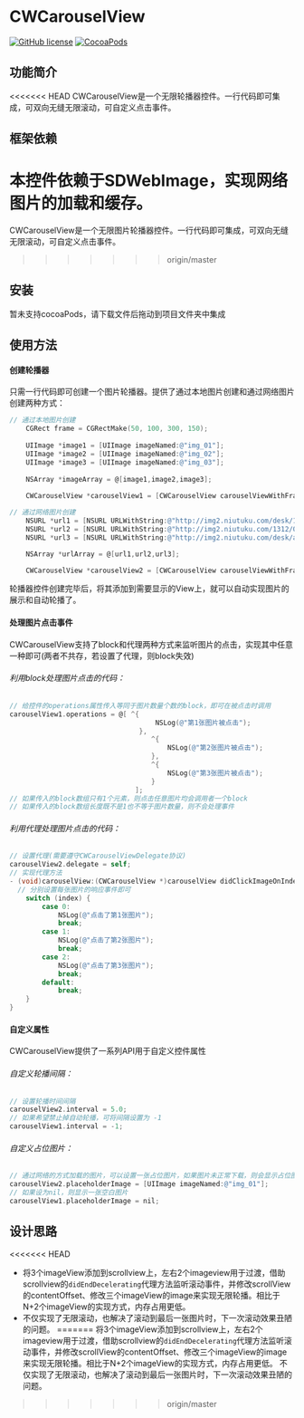 # CWCarouselView
[![GitHub license](https://img.shields.io/badge/license-Apache2.0-blue.svg)](https://github.com/crespoxiao/CWCarouselView/blob/master/LICENSE)
[![CocoaPods](https://img.shields.io/cocoapods/p/CWCarouselView.svg)](http://cocoadocs.org/docsets/CWCarouselView)




## 功能简介

<<<<<<< HEAD
CWCarouselView是一个无限轮播器控件。一行代码即可集成，可双向无缝无限滚动，可自定义点击事件。



## 框架依赖

本控件依赖于SDWebImage，实现网络图片的加载和缓存。
=======
CWCarouselView是一个无限图片轮播器控件。一行代码即可集成，可双向无缝无限滚动，可自定义点击事件。
>>>>>>> origin/master



## 安装

暂未支持cocoaPods，请下载文件后拖动到项目文件夹中集成



## 使用方法

#### 创建轮播器

只需一行代码即可创建一个图片轮播器。提供了通过本地图片创建和通过网络图片创建两种方式：

```objective-c
// 通过本地图片创建
    CGRect frame = CGRectMake(50, 100, 300, 150);
    
    UIImage *image1 = [UIImage imageNamed:@"img_01"];
    UIImage *image2 = [UIImage imageNamed:@"img_02"];
    UIImage *image3 = [UIImage imageNamed:@"img_03"];
    
    NSArray *imageArray = @[image1,image2,image3];
    
    CWCarouselView *carouselView1 = [CWCarouselView carouselViewWithFrame:frame imageGroup:imageArray];
```

```objective-c
// 通过网络图片创建
    NSURL *url1 = [NSURL URLWithString:@"http://img2.niutuku.com/desk/1207/1005/ntk122731.jpg"];
    NSURL *url2 = [NSURL URLWithString:@"http://img2.niutuku.com/1312/0800/0800-niutuku.com-14339.jpg"];
    NSURL *url3 = [NSURL URLWithString:@"http://img2.niutuku.com/desk/anime/0529/0529-17277.jpg"];

    NSArray *urlArray = @[url1,url2,url3];

    CWCarouselView *carouselView2 = [CWCarouselView carouselViewWithFrame:frame imageUrls:urlArray placeholder:nil];
```

轮播器控件创建完毕后，将其添加到需要显示的View上，就可以自动实现图片的展示和自动轮播了。

#### 处理图片点击事件

CWCarouselView支持了block和代理两种方式来监听图片的点击，实现其中任意一种即可(两者不共存，若设置了代理，则block失效)

###### 利用block处理图片点击的代码：

```objective-c
// 给控件的operations属性传入等同于图片数量个数的block，即可在被点击时调用
carouselView1.operations = @[ ^{
                                    NSLog(@"第1张图片被点击");
                                },
                                   ^{
                                       NSLog(@"第2张图片被点击");
                                   },
                                   ^{
                                       NSLog(@"第3张图片被点击");
                                   }
                               ];
// 如果传入的block数组只有1个元素，则点击任意图片均会调用者一个block
// 如果传入的block数组长度既不是1也不等于图片数量，则不会处理事件
```

###### 利用代理处理图片点击的代码：

```objective-c
// 设置代理(需要遵守CWCarouselViewDelegate协议)
carouselView2.delegate = self;
// 实现代理方法
- (void)carouselView:(CWCarouselView *)carouselView didClickImageOnIndex:(NSUInteger)index {
  // 分别设置每张图片的响应事件即可
    switch (index) {
        case 0:
            NSLog(@"点击了第1张图片");
            break;
        case 1:
            NSLog(@"点击了第2张图片");
            break;
        case 2:
            NSLog(@"点击了第3张图片");
            break;
        default:
            break;
    }
}
```

#### 自定义属性

CWCarouselView提供了一系列API用于自定义控件属性

###### 自定义轮播间隔：

```objective-c
// 设置轮播时间间隔
carouselView2.interval = 5.0;
// 如果希望禁止掉自动轮播，可将间隔设置为 -1
carouselView1.interval = -1;
```

###### 自定义占位图片：

```objective-c
// 通过网络的方式加载的图片，可以设置一张占位图片，如果图片未正常下载，则会显示占位图片
carouselView2.placeholderImage = [UIImage imageNamed:@"img_01"];
// 如果设为nil，则显示一张空白图片
carouselView1.placeholderImage = nil;
```




## 设计思路
<<<<<<< HEAD
- 将3个imageView添加到scrollview上，左右2个imageview用于过渡，借助scrollview的`didEndDecelerating`代理方法监听滚动事件，并修改scrollView的contentOffset、修改三个imageView的image来实现无限轮播。相比于N+2个imageView的实现方式，内存占用更低。
- 不仅实现了无限滚动，也解决了滚动到最后一张图片时，下一次滚动效果丑陋的问题。
=======
将3个imageView添加到scrollview上，左右2个imageview用于过渡，借助scrollview的`didEndDecelerating`代理方法监听滚动事件，并修改scrollView的contentOffset、修改三个imageView的image来实现无限轮播。相比于N+2个imageView的实现方式，内存占用更低。
不仅实现了无限滚动，也解决了滚动到最后一张图片时，下一次滚动效果丑陋的问题。
>>>>>>> origin/master
